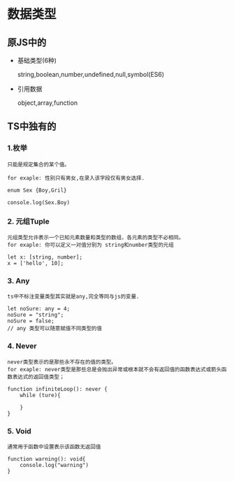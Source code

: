 # 数据类型

## 原JS中的
- 基础类型(6种)

    string,boolean,number,undefined,null,symbol(ES6)

- 引用数据

    object,array,function


## TS中独有的
### 1.枚举

```tsx
只能是规定集合的某个值。

for exaple: 性别只有男女,在录入该字段仅有男女选择.

enum Sex {Boy,Gril} 

console.log(Sex.Boy)
```

### 2. 元组Tuple
```tsx
元组类型允许表示一个已知元素数量和类型的数组，各元素的类型不必相同。
for exaple: 你可以定义一对值分别为 string和number类型的元组

let x: [string, number];
x = ['hello', 10];
```

### 3. Any

```tsx
ts中不标注变量类型其实就是any,完全等同与js的变量.

let noSure: any = 4;
noSure = "string";
noSure = false;
// any 类型可以随意赋值不同类型的值
```

### 4. Never

```tsx
never类型表示的是那些永不存在的值的类型。
for exaple: never类型是那些总是会抛出异常或根本就不会有返回值的函数表达式或箭头函数表达式的返回值类型；

function infiniteLoop(): never {
    while (ture){

    }
}
```


### 5. Void

```tsx
通常用于函数中设置表示该函数无返回值

function warning(): void{
    console.log("warning")
}
```



